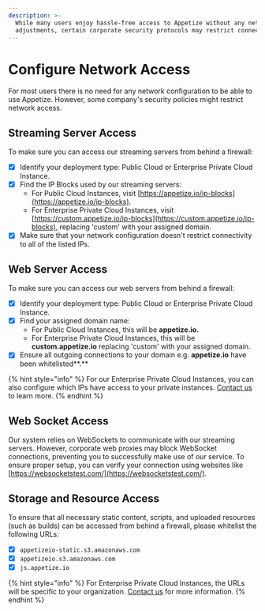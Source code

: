 ```yaml
---
description: >-
  While many users enjoy hassle-free access to Appetize without any network
  adjustments, certain corporate security protocols may restrict connections.
---
```


# Configure Network Access

For most users there is no need for any network configuration to be able to use Appetize. However, some company's security policies might restrict network access.

## Streaming Server Access

To make sure you can access our streaming servers from behind a firewall:

* [x] Identify your deployment type: Public Cloud or Enterprise Private Cloud Instance.
* [x] Find the IP Blocks used by our streaming servers:
  * For Public Cloud Instances, visit [https://appetize.io/ip-blocks](https://appetize.io/ip-blocks).
  * For Enterprise Private Cloud Instances, visit [https://custom.appetize.io/ip-blocks](https://custom.appetize.io/ip-blocks), replacing 'custom' with your assigned domain.
* [x] Make sure that your network configuration doesn't restrict connectivity to all of the listed IPs.

## Web Server Access

To make sure you can access our web servers from behind a firewall:

* [x] Identify your deployment type: Public Cloud or Enterprise Private Cloud Instance.
* [x] Find your assigned domain name:
  * For Public Cloud Instances, this will be **appetize.io.**
  * For Enterprise Private Cloud Instances, this will be **custom.appetize.io** replacing 'custom' with your assigned domain.
* [x] Ensure all outgoing connections to your domain e.g. **appetize.io** have been whitelisted**.**

{% hint style="info" %}
For our Enterprise Private Cloud Instances, you can also configure which IPs have access to your private instances. [Contact us](https://appetize.io/contact-us) to learn more.
{% endhint %}

## Web Socket Access

Our system relies on WebSockets to communicate with our streaming servers. However, corporate web proxies may block WebSocket connections, preventing you to successfully make use of our service. To ensure proper setup, you can verify your connection using websites like [https://websocketstest.com/](https://websocketstest.com/).

## Storage and Resource Access

To ensure that all necessary static content, scripts, and uploaded resources (such as builds) can be accessed from behind a firewall, please whitelist the following URLs:

* [x] `appetizeio-static.s3.amazonaws.com`
* [x] `appetizeio.s3.amazonaws.com`
* [x] `js.appetize.io`

{% hint style="info" %}
For Enterprise Private Cloud Instances, the URLs will be specific to your organization.  [Contact us](https://appetize.io/support-request) for more information.
{% endhint %}

